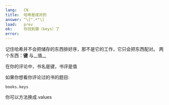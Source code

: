 ```yaml
---
lang:   CN
title:  哈希是成对的
answer: ^\[".*"\]
load:   prev
ok:     你找到键（keys）了
error:  
---
```


记住哈希并不会把储存的东西排好序，那不是它的工作，它只会把东西配对。
两个东西：__键__ 与__值__

在你的评论中，书名是键，书评是值

如果你想看你评论过的书的题目:

    books.keys

你可以方法换成.values